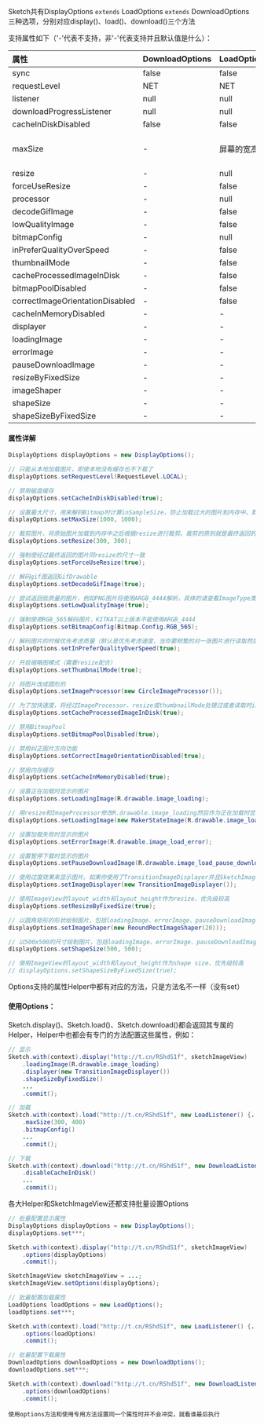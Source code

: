 Sketch共有DisplayOptions `extends` LoadOptions `extends` DownloadOptions三种选项，分别对应display()、load()、download()三个方法

支持属性如下（'-'代表不支持，非'-'代表支持并且默认值是什么）：

|属性|DownloadOptions|LoadOptions|DisplayOptions|
|:---|:---|:---|:---|
|sync|false|false|-|
|requestLevel|NET|NET|NET|
|listener|null|null|null|
|downloadProgressListener|null|null|null|
|cacheInDiskDisabled|false|false|false|
|maxSize|-|屏幕的宽高|优先考虑ImageView的layout_width和layout_height|
|resize|-|null|null|
|forceUseResize|-|false|false|
|processor|-|null|null|
|decodeGifImage|-|false|false|
|lowQualityImage|-|false|false|
|bitmapConfig|-|null|null|
|inPreferQualityOverSpeed|-|false|false|
|thumbnailMode|-|false|false|
|cacheProcessedImageInDisk|-|false|false|
|bitmapPoolDisabled|-|false|false|
|correctImageOrientationDisabled|-|false|false|
|cacheInMemoryDisabled|-|-|false|
|displayer|-|-|DefaultImageDisplayer|
|loadingImage|-|-|null|
|errorImage|-|-|null|
|pauseDownloadImage|-|-|null|
|resizeByFixedSize|-|-|false|
|imageShaper|-|-|null|
|shapeSize|-|-|null|
|shapeSizeByFixedSize|-|-|false|

#### 属性详解

```java
DisplayOptions displayOptions = new DisplayOptions();

// 只能从本地加载图片，即使本地没有缓存也不下载了
displayOptions.setRequestLevel(RequestLevel.LOCAL);

// 禁用磁盘缓存
displayOptions.setCacheInDiskDisabled(true);

// 设置最大尺寸，用来解码Bitmap时计算inSampleSize，防止加载过大的图片到内存中。默认会先尝试用SketchImageView的layout_width和layout_height作为maxSize，否则会用当前屏幕的宽高作为maxSize
displayOptions.setMaxSize(1000, 1000);

// 裁剪图片，将原始图片加载到内存中之后根据resize进行裁剪。裁剪的原则就是最终返回的图片的比例一定是跟resize一样的，但尺寸不一定会等于resize，也有可能小于resize
displayOptions.setResize(300, 300);

// 强制使经过最终返回的图片同resize的尺寸一致
displayOptions.setForceUseResize(true);

// 解码gif图返回GifDrawable
displayOptions.setDecodeGifImage(true);

// 尝试返回低质量的图片，例如PNG图片将使用ARGB_4444解析，具体的请查看ImageType类
displayOptions.setLowQualityImage(true);

// 强制使用RGB_565解码图片，KITKAT以上版本不能使用ARGB_4444
displayOptions.setBitmapConfig(Bitmap.Config.RGB_565);

// 解码图片的时候优先考虑质量（默认是优先考虑速度，当你要频繁的对一张图片进行读取然后写出的时候一定要设置优先考虑质量）
displayOptions.setInPreferQualityOverSpeed(true);

// 开启缩略图模式（需要resize配合）
displayOptions.setThumbnailMode(true);

// 将图片改成圆形的
displayOptions.setImageProcessor(new CircleImageProcessor());

// 为了加快速度，将经过ImageProcessor、resize或thumbnailMode处理过或者读取时inSampleSize大于等于8的图片保存到磁盘缓存中，下次就直接读取
displayOptions.setCacheProcessedImageInDisk(true);

// 禁用BitmapPool
displayOptions.setBitmapPoolDisabled(true);

// 禁用纠正图片方向功能
displayOptions.setCorrectImageOrientationDisabled(true);

// 禁用内存缓存
displayOptions.setCacheInMemoryDisabled(true);

// 设置正在加载时显示的图片
displayOptions.setLoadingImage(R.drawable.image_loading);

// 用resize和ImageProcessor修改R.drawable.image_loading然后作为正在加载时显示的图片
displayOptions.setLoadingImage(new MakerStateImage(R.drawable.image_loading);

// 设置加载失败时显示的图片
displayOptions.setErrorImage(R.drawable.image_load_error);

// 设置暂停下载时显示的图片
displayOptions.setPauseDownloadImage(R.drawable.image_load_pause_download);

// 使用过度效果来显示图片。如果你使用了TransitionImageDisplayer并且SketchImageView的layout_width和layout_height是固定的并且ScaleType是CENTER_CROP的话，就会自动使用FixedSizeBitmapDrawable的FixedSize功能，让占位图和实际图片的比例保持一致，这样可以保证最终显示不变形
displayOptions.setImageDisplayer(new TransitionImageDisplayer());

// 使用ImageView的layout_width和layout_height作为resize，优先级较高
displayOptions.setResizeByFixedSize(true);

// 以圆角矩形的形状绘制图片，包括loadingImage、errorImage、pauseDownloadImage以及要加载的图片
displayOptions.setImageShaper(new ReoundRectImageShaper(20)));

// 以500x500的尺寸绘制图片，包括loadingImage、errorImage、pauseDownloadImage以及要加载的图片
displayOptions.setShapeSize(500, 500);

// 使用ImageView的layout_width和layout_height作为shape size，优先级较高
// displayOptions.setShapeSizeByFixedSize(true);
```

Options支持的属性Helper中都有对应的方法，只是方法名不一样（没有set）

#### 使用Options：
Sketch.display()、Sketch.load()、Sketch.download()都会返回其专属的Helper，Helper中也都会有专门的方法配置这些属性，例如：
```java
// 显示
Sketch.with(context).display("http://t.cn/RShdS1f", sketchImageView)
	.loadingImage(R.drawable.image_loading)
	.displayer(new TransitionImageDisplayer())
	.shapeSizeByFixedSize()
	...
	.commit();

// 加载
Sketch.with(context).load("http://t.cn/RShdS1f", new LoadListener() {...})
	.maxSize(300, 400)
	.bitmapConfig()
	...
	.commit();

// 下载
Sketch.with(context).download("http://t.cn/RShdS1f", new DownloadListener(){...})
	.disableCacheInDisk()
	...
	.commit();
```

各大Helper和SketchImageView还都支持批量设置Options
```java
// 批量配置显示属性
DisplayOptions displayOptions = new DisplayOptions();
displayOptions.set***;

Sketch.with(context).display("http://t.cn/RShdS1f", sketchImageView)
	.options(displayOptions)
	.commit();

SketchImageView sketchImageView = ...;
sketchImageView.setOptions(displayOptions);

// 批量配置加载属性
LoadOptions loadOptions = new LoadOptions();
loadOptions.set***;

Sketch.with(context).load("http://t.cn/RShdS1f", new LoadListener() {...})
	.options(loadOptions)
	.commit();

// 批量配置下载属性
DownloadOptions downloadOptions = new DownloadOptions();
downloadOptions.set***;

Sketch.with(context).download("http://t.cn/RShdS1f", new DownloadListener(){...})
	.options(downloadOptions)
	.commit();
```

``使用options方法和使用专用方法设置同一个属性时并不会冲突，就看谁最后执行``